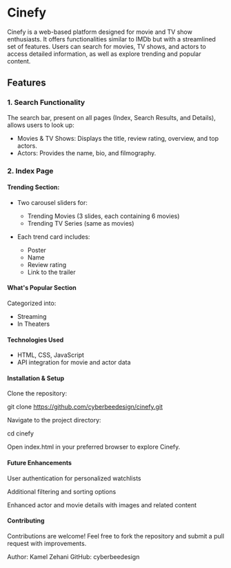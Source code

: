 # Cinefy

Cinefy is a web-based platform designed for movie and TV show enthusiasts. It offers functionalities similar to IMDb but with a streamlined set of features. Users can search for movies, TV shows, and actors to access detailed information, as well as explore trending and popular content.

## Features

### 1. Search Functionality

The search bar, present on all pages (Index, Search Results, and Details), allows users to look up:
  - Movies & TV Shows: Displays the title, review rating, overview, and top actors.
  - Actors: Provides the name, bio, and filmography.

### 2. Index Page

#### Trending Section:

  - Two carousel sliders for:
    - Trending Movies (3 slides, each containing 6 movies)
    - Trending TV Series (same as movies)
    
  - Each trend card includes:
    - Poster
    - Name
    - Review rating
    - Link to the trailer

#### What's Popular Section

Categorized into:
  - Streaming
  - In Theaters

#### Technologies Used

  - HTML, CSS, JavaScript
  - API integration for movie and actor data

#### Installation & Setup

Clone the repository:

git clone https://github.com/cyberbeedesign/cinefy.git

Navigate to the project directory:

cd cinefy

Open index.html in your preferred browser to explore Cinefy.

#### Future Enhancements

User authentication for personalized watchlists

Additional filtering and sorting options

Enhanced actor and movie details with images and related content

#### Contributing

Contributions are welcome! Feel free to fork the repository and submit a pull request with improvements.

Author: Kamel Zehani
GitHub: cyberbeedesign

